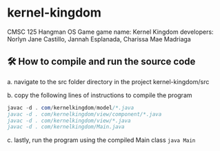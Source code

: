 # kernel-kingdom
CMSC 125 Hangman OS Game
game name: Kernel Kingdom
developers: Norlyn Jane Castillo, Jannah Esplanada, Charissa Mae Madriaga

## 🛠️ How to compile and run the source code

a. navigate to the src folder directory in the project kernel-kingdom/src

b. copy the following lines of instructions to compile the program
```java
javac -d . com/kernelkingdom/model/*.java
javac -d . com/kernelkingdom/view/component/*.java
javac -d . com/kernelkingdom/view/*.java
javac -d . com/kernelkingdom/Main.java
```

c. lastly, run the program using the compiled Main class
`java Main`
